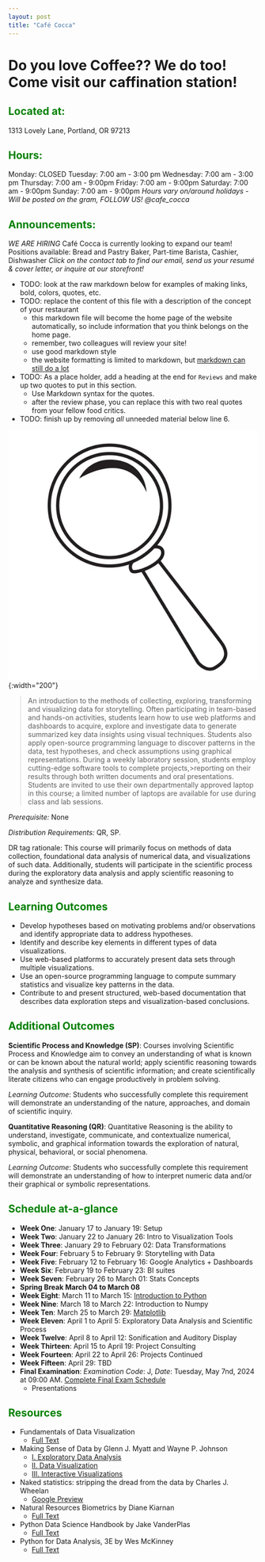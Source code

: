 ```yaml
---
layout: post
title: "Café Cocca"
---
```


# Do you love Coffee?? We do too! Come visit our caffination station!

## <span style="color:green">Located at:</span>
1313 Lovely Lane, Portland, OR 97213

## <span style="color:green">Hours:</span>
Monday: CLOSED
Tuesday: 7:00 am - 3:00 pm
Wednesday: 7:00 am - 3:00 pm
Thursday: 7:00 am - 9:00pm
Friday: 7:00 am - 9:00pm
Saturday: 7:00 am - 9:00pm
Sunday: 7:00 am - 9:00pm
*Hours vary on/around holidays - Will be posted on the gram, FOLLOW US! @cafe_cocca*

## <span style="color:green">Announcements:</span>
*WE ARE HIRING*
Café Cocca is currently looking to expand our team!
Positions available: Bread and Pastry Baker, Part-time Barista, Cashier, Dishwasher
*Click on the contact tab to find our email, send us your resumé & cover letter, or inquire at our storefront!*




- TODO: look at the raw markdown below for examples of making links, bold, colors, quotes, etc.
- TODO: replace the content of this file with a description of the concept of your restaurant
  - this markdown file will become the home page of the website automatically, so include
    information that you think belongs on the home page.
  - remember, two colleagues will review your site!
  - use good markdown style
  - the website formatting is limited to markdown, but
  [markdown can still do a lot](https://www.markdownguide.org/tools/jekyll/)
- TODO: As a place holder, add a heading at the end for `Reviews` and make up two quotes to
  put in this section.
  - Use Markdown syntax for the quotes.
  - after the review phase, you can replace this with two real quotes from your fellow
  food critics.
- TODO: finish up by removing _all_ unneeded material below line 6.

![logo](./assets/images/magnifying-glass-logo.jpeg){:width="200"}





>An introduction to the methods of collecting, exploring, transforming and visualizing data for
>storytelling. Often participating in team-based and hands-on activities, students learn how to
>use web platforms and dashboards to acquire, explore and investigate data to generate summarized
>key data insights using visual techniques. Students also apply open-source programming language to
>discover patterns in the data, test hypotheses, and check assumptions using graphical representations.
>During a weekly laboratory session, students employ cutting-edge software tools to complete projects,>reporting on their results through both written documents and oral presentations. Students are invited
>to use their own departmentally approved laptop in this course; a limited number of laptops are
>available for use during class and lab sessions.

_Prerequisite:_ None

_Distribution Requirements:_ QR, SP.

DR tag rationale: This course will primarily focus on methods of data collection, foundational data analysis of numerical data, and visualizations of such data. Additionally, students will participate in the scientific process during the exploratory data analysis and apply scientific reasoning to analyze and synthesize data.

## <span style="color:green">Learning Outcomes</span>

- Develop hypotheses based on motivating problems and/or observations and identify appropriate data to address hypotheses.
- Identify and describe key elements in different types of data visualizations.
- Use web-based platforms to accurately present data sets through multiple visualizations.
- Use an open-source programming language to compute summary statistics and visualize key patterns in the data.
- Contribute to and present structured, web-based documentation that describes data exploration steps and visualization-based conclusions.

## <span style="color:green">Additional Outcomes</span>

**Scientific Process and Knowledge (SP)**: Courses involving Scientific Process and Knowledge
aim to convey an understanding of what is known or can be known about the natural world;
apply scientific reasoning towards the analysis and synthesis of scientific information; and
create scientifically literate citizens who can engage productively in problem solving.

*Learning Outcome*: Students who successfully complete this requirement will demonstrate an
understanding of the nature, approaches, and domain of scientific inquiry.

**Quantitative Reasoning (QR)**: Quantitative Reasoning is the ability to understand,
investigate, communicate, and contextualize numerical, symbolic, and graphical information
towards the exploration of natural, physical, behavioral, or social phenomena.

*Learning Outcome*: Students who successfully complete this requirement will demonstrate
an understanding of how to interpret numeric data and/or their graphical or symbolic
representations.

## <span style="color:green">Schedule at-a-glance</span>

- **Week One**: January 17 to January 19: Setup
- **Week Two**: January 22 to January 26: Intro to Visualization Tools
- **Week Three**: January 29 to February 02: Data Transformations
- **Week Four**: February 5 to February 9: Storytelling with Data
- **Week Five**: February 12 to February 16: Google Analytics + Dashboards
- **Week Six**: February 19 to February 23: BI suites
- **Week Seven**: February 26 to March 01: Stats Concepts
- **Spring Break March 04 to March 08**
- **Week Eight**: March 11 to March 15: [Introduction to Python](https://jakevdp.github.io/PythonDataScienceHandbook/index.html)
- **Week Nine**: March 18 to March 22: Introduction to Numpy
- **Week Ten**: March 25 to March 29: [Matplotlib](https://matplotlib.org/stable/gallery/index.html)
- **Week Eleven**: April 1 to April 5: Exploratory Data Analysis and Scientific Process
- **Week Twelve**: April 8 to April 12: Sonification and Auditory Display
- **Week Thirteen**: April 15 to April 19: Project Consulting
- **Week Fourteen**: April 22 to April 26: Projects Continued
- **Week Fifteen**: April 29: TBD
- **Final Examination**: *Examination Code*: J, *Date*: Tuesday, May 7nd, 2024 at 09:00 AM. [Complete Final Exam Schedule](https://sites.allegheny.edu/registrar/spring-2024-final-exam-schedule/)
    - Presentations

## <span style="color:green">Resources</span>

- Fundamentals of Data Visualization
    - [Full Text](https://clauswilke.com/dataviz/)
- Making Sense of Data by Glenn J. Myatt and Wayne P. Johnson
    - [I. Exploratory Data Analysis](https://ebookcentral.proquest.com/lib/allegheny-ebooks/detail.action?pq-origsite=summon&docID=1729064)
    - [II. Data Visualization](https://ebookcentral.proquest.com/lib/allegheny-ebooks/detail.action?pq-origsite=summon&docID=427614)
    - [III. Interactive Visualizations](https://ebookcentral.proquest.com/lib/allegheny-ebooks/detail.action?pq-origsite=summon&docID=697915)
- Naked statistics: stripping the dread from the data by Charles J. Wheelan
    - [Google Preview](https://books.google.com/books/about/Naked_Statistics_Stripping_the_Dread_fro.html?id=BgFJfC_CrTAC)
- Natural Resources Biometrics by Diane Kiarnan
    - [Full Text](https://milnepublishing.geneseo.edu/natural-resources-biometrics/chapter/chapter-1-descriptive-statistics-and-the-normal-distribution/)
-  Python Data Science Handbook by Jake VanderPlas
    - [Full Text](https://jakevdp.github.io/PythonDataScienceHandbook/index.html)
- Python for Data Analysis, 3E by Wes McKinney
    - [Full Text](https://wesmckinney.com/book/)
